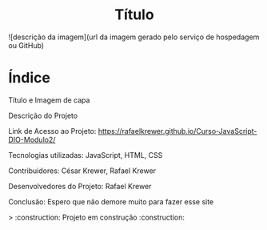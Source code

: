 <h1 align="center"> Título </h1>

![descrição da imagem](url da imagem gerado pelo serviço de hospedagem ou GitHub)

# Índice 

 <p> Título e Imagem de capa
 
 <a>Descrição do Projeto</a>
 
 <a>Link de Acesso ao Projeto: https://rafaelkrewer.github.io/Curso-JavaScript-DIO-Modulo2/</a>
 
 <a>Tecnologias utilizadas: JavaScript, HTML, CSS</a>
 
 <a>Contribuidores: César Krewer, Rafael Krewer</a>
 
 <a>Desenvolvedores do Projeto: Rafael Krewer</a>

 <a>Conclusão: Espero que não demore muito para fazer esse site</a>
 
 <p>
> :construction: Projeto em construção :construction:
